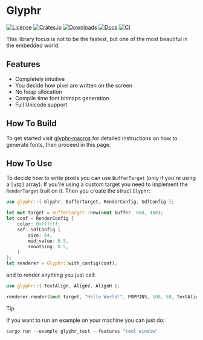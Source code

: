 # Glyphr

[![License](https://img.shields.io/badge/license-Apache-blue.svg)](https://github.com/Bridiro/glyphr#license)
[![Crates.io](https://img.shields.io/crates/v/glyphr.svg)](https://crates.io/crates/glyphr)
[![Downloads](https://img.shields.io/crates/d/glyphr.svg)](https://crates.io/crates/glyphr)
[![Docs](https://docs.rs/glyphr/badge.svg)](https://docs.rs/glyphr/latest/glyphr/)
[![CI](https://github.com/Bridiro/glyphr/actions/workflows/rust.yml/badge.svg)](https://github.com/Bridiro/glyphr/actions)

This library focus is not to be the fastest, but one of the most beautiful in the embedded world.

## Features
- Completely intuitive
- You decide how pixel are written on the screen
- No heap allocation
- Compile time font bitmaps generation
- Full Unicode support

## How To Build
To get started visit [glyphr-macros](https://github.com/Bridiro/glyphr/tree/master/glyphr-macros) for detailed instructions on how to generate fonts, then proceed in this page.

## How To Use

To decide how to write pixels you can use `BufferTarget` (only if you're using a `[u32]` array). If you're using a custom target you need to implement the `RenderTarget` trait on it.
Then you create the struct `Glyphr`:
```rust
use glyphr::{ Glyphr, BufferTarget, RenderConfig, SdfConfig };

let mut target = BufferTarget::new(&mut buffer, 800, 480);
let conf = RenderConfig {
    color: 0xffffff,
    sdf: SdfConfig {
        size: 64,
        mid_value: 0.5,
        smoothing: 0.5,
    }
};
let renderer = Glyphr::with_config(conf);
```

and to render anything you just call:
```rust
use glyphr::{ TextAlign, AlignV, AlignH };

renderer.render(&mut target, "Hello World!", POPPINS, 100, 50, TextAlign { horizontal: AlignH::Left, vertical: AlignV::Baseline }).unwrap();
```

> [!TIP]
> If you want to run an example on your machine you can just do:
> ```rust
> cargo run --example glyphr_test --features "toml window"
> ```
